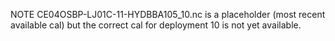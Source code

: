 NOTE 
CE04OSBP-LJ01C-11-HYDBBA105_10.nc is a placeholder (most recent available cal) but the correct cal
for deployment 10 is not yet available.